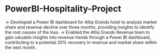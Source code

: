 # PowerBI-Hospitality-Project
-> Developed a Power BI dashboard for Atliq Grands hotel to analyze market share and revenue decline over three months, providing insights
   to identify the root causes of the loss.
-> Enabled the Atliq Grands Revenue team to gain valuable insights into revenue trends through a Power BI dashboard, contributing to a
   potential 20% recovery in revenue and market share within the next month.
